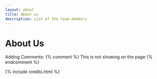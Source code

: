 ```yaml
---
layout: about
title: About us
description: List of the team members
---
```


# About Us

Adding Comments: {% comment %} This is not showing on the page {% endcomment %}

{% include credits.html %}